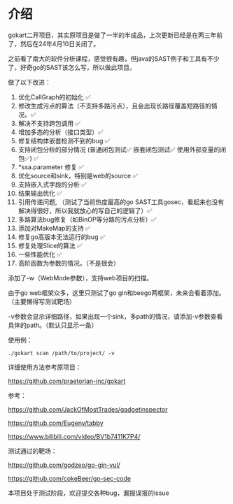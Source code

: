 # 介绍

gokart二开项目，其实原项目是做了一半的半成品，上次更新已经是在两三年前了，然后在24年4月10日关闭了。

之前看了南大的软件分析课程，感觉很有趣，但java的SAST例子和工具有不少了，好奇go的SAST该怎么写，所以做此项目。

做了以下改进：

1. 优化CallGraph的初始化 ✅
2. 修改生成污点的算法（不支持多路污点），且会出现长路径覆盖短路径的情况。✅
3. 解决不支持跨包调用 ✅
4. 增加多态的分析（接口类型）✅
5. 修复结构体嵌套检测不到的bug ✅
6. 支持闭包分析的部分情况 (普通闭包测试✅ 嵌套闭包测试✅ 使用外部变量的闭包✅)  ✅
7. \*ssa.parameter 修复 ✅
8. 优化source和sink，特别是web的source ✅
9. 支持嵌入式字段的分析 ✅
10. 结果输出优化 ✅
11. 引用传递问题, （测试了当前热度最高的go SAST工具gosec，看起来也没有解决得很好，所以我就放心的写自己的逻辑了）✅
12. 多路算法bug修复（如BinOP等分路的污点分析）✅
13. 添加对MakeMap的支持 ✅
14. 修复go高版本无法运行的bug ✅
15. 修复处理Slice的算法 ✅ 
16. 一些性能优化 ✅
17. 高阶函数为参数的情况。（不是很会）



添加了-w（WebMode参数），支持web项目的扫描。

由于go web框架众多，这里只测试了go gin和beego两框架，未来会看着添加。（主要懒得写测试靶场）



-v参数会显示详细路径，如果出现一个sink，多path的情况，请添加-v参数查看具体的path。（默认只显示一条）



使用例：

`./gokart scan /path/to/project/ -v `

详细使用方法参考原项目：

https://github.com/praetorian-inc/gokart



参考：

https://github.com/JackOfMostTrades/gadgetinspector

https://github.com/Eugeny/tabby

https://www.bilibili.com/video/BV1b7411K7P4/



测试通过的靶场：

https://github.com/godzeo/go-gin-vul/

https://github.com/cokeBeer/go-sec-code



本项目处于测试阶段，欢迎提交各种bug，漏报误报的issue




